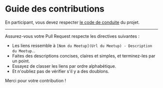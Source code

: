 # Guide des contributions

En participant, vous devez respecter [le code de conduite](CODE_OF_CONDUCT.md) du projet.

---

Assurez-vous votre Pull Request respecte les directives suivantes :

- Les liens ressemble à `[Nom du Meetup](Url du Meetup) - Description du Meetup.`.
- Faites des descriptions concises, claires et simples, et terminez-les par un point.
- Essayez de classer les liens par ordre alphabétique.
- Et n'oubliez pas de vérifier s'il y a des doublons.

Merci pour votre contribution !
